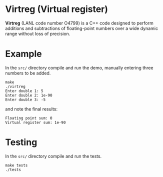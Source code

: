 # Virtreg (Virtual register)
**Virtreg** (LANL code number O4799) is a C++ code designed to perform
additions and subtractions of floating-point numbers over a wide dynamic
range without loss of precision.

# Example
In the `src/` directory compile and run the demo,
manually entering three numbers to be added.
```
make
./virtreg
Enter double 1: 5
Enter double 2: 1e-90
Enter double 3: -5
```
and note the final results:
```
Floating point sum: 0
Virtual register sum: 1e-90
```

# Testing
In the `src/` directory compile and run the tests.
```
make tests
./tests
```

